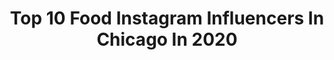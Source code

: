 ---
title: Top 10 Food Instagram Influencers In Chicago In 2020
description: >-
  Find top food Instagram influencers in Chicago in 2020. Most popular hashtags: #chicago #food #newyork.
platform: Instagram
hits: 172
text_top: See the most popular Instagram accounts on inBeat.
text_bottom: Our database has 172 Instagram influencers like this in Chicago, United States for you to contact.
profiles:
  - username: "sdkmakeup"
    fullname: >-
      Sameen Khan
    bio: >-
      Chicago makeup artist. MakeupbyMario Certified. Email: sdkmakeup@gmail.com for bookings😊 SnapChat: Sameen.dar
    location: "United States"
    followers: 21857
    engagement: 184
    commentsToLikes: 0.075189
    id: ck0w21pt7m7lc0i19vtc838af
    verified: false
    hashtags: "#colourpopcosmetics, #thepakistanibride, #dulhaanddulhan, #weddinginspo"
  - username: "lettherebefood_"
    fullname: >-
      Let There Be Food_ | Chicago
    bio: >-
      📍CHICAGO 📲 #YelpElite @yelpchicago ✉️ lettherebefoodchi@gmail.com #️⃣: lettherebefood_
    location: "United States"
    followers: 5522
    engagement: 476
    commentsToLikes: 0.296129
    id: ckaornqyfo1hi0i78xhtxgo7f
    verified: false
    hashtags: "#sponsored, #oakbrookcenter, #bettertogether, #nationalcoffeeday"
  - username: "bestdatefood"
    fullname: >-
      Best Date Food | Chicago
    bio: >-
      #BestDateFood 📍 Chicago, IL 📩 BestDateFood@gmail.com
    location: "United States"
    followers: 29944
    engagement: 336
    commentsToLikes: 0.062954
    id: ck5hlraaykpnr0i116t65d99k
    verified: false
    hashtags: "#wickerpark, #chicagofall, #chigram, #chicagobucketlist"
  - username: "likefoodchicago"
    fullname: >-
      Like Food Chicago
    bio: >-
      🤤 We’re all about food 24/7 - 365! 📍 Chicago 🔌 Founder: @FeastBobo 🖼 Hashtag #LikeFoodChicago
    location: "United States"
    followers: 128925
    engagement: 210
    commentsToLikes: 0.009580
    id: ck5zjfmt2hi2d0i14zhet6y7i
    verified: false
    hashtags: "#vegan, #likefoodchicago, #likefoodchicaho, #tacotuesday"
  - username: "chicago.wine.dude"
    fullname: >-
      Nick
    bio: >-
      Wine Food Trips Chicagowinedude@gmail.com
    location: "United States"
    followers: 41939
    engagement: 352
    commentsToLikes: 0.045844
    id: ckaow43487c4u0i785cmvnwgb
    verified: false
    hashtags: "#itsfromnapa, #thisisournapa, #grahambeckpartner"
  - username: "fabsoopark"
    fullname: >-
      Chicago Food & Travel
    bio: >-
      📕: author of “chicago food crawls” 🍣: @fabfoodchicago ✈️: @fabfoodtravels 👧🏻: @fabfoodbaby 🏆: @zagat top💯iger 📍: chicago 💌soo@fabfoodchicago.com
    location: "United States"
    followers: 38510
    engagement: 114
    commentsToLikes: 0.040859
    id: ck0w3iuzbtn160i199zlvm9qx
    verified: false
    hashtags: "#quarantinelife, #dailypizza, #fabfoodbaby, #fabfoodchicago"
  - username: "312food"
    fullname: >-
      Chicago Food Blogger • 312food
    bio: >-
      💗 Chicago food & fun!! 🙋🏻‍♀️ 𝚋𝚢 𝙴𝚛𝚒𝚗 𝙱𝚢𝚛𝚗𝚎 💌 312food@gmail.com 💥 Chicago food & travel guides ↙️↙️
    location: "United States"
    followers: 109914
    engagement: 134
    commentsToLikes: 0.037378
    id: ck5zjfr9thicd0i14509zhc7z
    verified: false
    hashtags: "#marianospartner, #homeruninnpartner, #stayhomesavelives, #flattenthecurvechi"
  - username: "best.texas"
    fullname: >-
      📿TEXAS📿
    bio: >-
      🌇Best people Texas 📸Send your fotos in Direct 📌Mark us on your foto🏞 #besttexas
    location: "United States"
    followers: 41065
    engagement: 290
    commentsToLikes: 0.007429
    id: ck9wfuyrnqltp0j78upy04gjz
    verified: false
    hashtags: "#style, #america, #newyorkphoto, #boston"
  - username: "chicagofoodgoals"
    fullname: >-
      CHICAGO FOOD GOALS
    bio: >-
      Foodies Unite! ✊ Tag #CHICAGOFOODGOALS to be featured! ✉️: chicagofoodgoals@gmail.com
    location: "United States"
    followers: 33592
    engagement: 231
    commentsToLikes: 0.074340
    id: ck5zneeyyoaxi0i14i27pz6rx
    verified: false
    hashtags: "#breakfastclub, #foodlovers, #foodgram, #dessert"
  - username: "top.newyork"
    fullname: >-
      🇺🇸New York🇺🇸
    bio: >-
      🌇Best people NY 📸Send your fotos in Direct 📌Mark us on your foto🏞 #topnewyork
    location: "United States"
    followers: 42057
    engagement: 221
    commentsToLikes: 0.014362
    id: ck9weibgnkefb0j78iosqzv22
    verified: false
    hashtags: ""
---